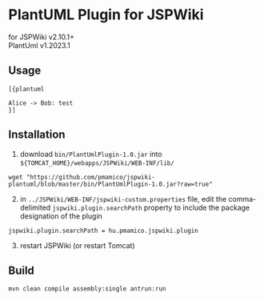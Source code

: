 # PlantUML Plugin for JSPWiki
for JSPWiki v2.10.1+  
PlantUml v1.2023.1

## Usage

```
[{plantuml 

Alice -> Bob: test
}]
```

## Installation

1. download `bin/PlantUmlPlugin-1.0.jar` into `${TOMCAT_HOME}/webapps/JSPWiki/WEB-INF/lib/`
```shell
wget "https://github.com/pmamico/jspwiki-plantuml/blob/master/bin/PlantUmlPlugin-1.0.jar?raw=true"
```
2. in `../JSPWiki/WEB-INF/jspwiki-custom.properties` file, edit the comma-delimited `jspwiki.plugin.searchPath` property to include the package designation of the plugin
```properties
jspwiki.plugin.searchPath = hu.pmamico.jspwiki.plugin
```
3. restart JSPWiki (or restart Tomcat)


## Build
```shell
mvn clean compile assembly:single antrun:run
```
